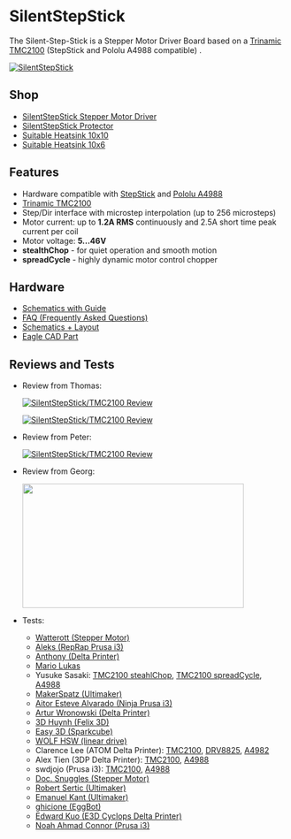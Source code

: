 # SilentStepStick
The Silent-Step-Stick is a Stepper Motor Driver Board based on a [Trinamic TMC2100](http://www.trinamic.com/products/integrated-circuits/stepper-power-driver/tmc2100) (StepStick and Pololu A4988 compatible) .

[![SilentStepStick](https://github.com/watterott/SilentStepStick/raw/master/hardware/SilentStepStick_v11.jpg)](http://www.watterott.com/en/SilentStepStick)


## Shop
* [SilentStepStick Stepper Motor Driver](http://www.watterott.com/en/SilentStepStick)
* [SilentStepStick Protector](http://www.watterott.com/en/SilentStepStick-Protector)
* [Suitable Heatsink 10x10](http://www.watterott.com/en/Pin-heatsink-square-ICK-S-10-x-10-x-125)
* [Suitable Heatsink 10x6](http://www.watterott.com/en/Heatsink-for-DIL-IC-PLCC-und-SMD-10-x-6-mm)


## Features
* Hardware compatible with [StepStick](http://reprap.org/wiki/StepStick) and [Pololu A4988](https://www.pololu.com/product/1182)
* [Trinamic TMC2100](http://www.trinamic.com/products/integrated-circuits/stepper-power-driver/tmc2100)
* Step/Dir interface with microstep interpolation (up to 256 microsteps)
* Motor current: up to **1.2A RMS** continuously and 2.5A short time peak current per coil
* Motor voltage: **5...46V**
* **stealthChop** - for quiet operation and smooth motion
* **spreadCycle** - highly dynamic motor control chopper


## Hardware
* [Schematics with Guide](https://github.com/watterott/SilentStepStick/raw/master/hardware/SilentStepStick_v10.pdf)
* [FAQ (Frequently Asked Questions)](https://github.com/watterott/SilentStepStick/blob/master/docu/FAQ.md)
* [Schematics + Layout](https://github.com/watterott/SilentStepStick/tree/master/hardware)
* [Eagle CAD Part](https://github.com/watterott/Eagle-Libs)


## Reviews and Tests

* Review from Thomas:

  [![SilentStepStick/TMC2100 Review](http://img.youtube.com/vi/g6Bxoqr8QlY/0.jpg)](https://www.youtube.com/watch?v=g6Bxoqr8QlY)

  [![SilentStepStick/TMC2100 Review](http://img.youtube.com/vi/mYuZqx8xwTg/0.jpg)](https://www.youtube.com/watch?v=mYuZqx8xwTg)

* Review from Peter:

  [![SilentStepStick/TMC2100 Review](http://img.youtube.com/vi/P3ebhi-vZRY/0.jpg)](https://www.youtube.com/watch?v=P3ebhi-vZRY)

* Review from Georg:

  [<img src="http://blog.georgmill.de/wp-content/uploads/2015/06/steppermotor_intro.jpg" width="400" height="225">](http://blog.georgmill.de/2015/06/18/schrittmotor-test-5-treiber-im-vergleich/)

* Tests:
  * [Watterott (Stepper Motor)](https://www.youtube.com/watch?v=0l-HlntFYOY)
  * [Aleks (RepRap Prusa i3)](https://www.youtube.com/watch?v=33jQ0P7SMJA)
  * [Anthony (Delta Printer)](https://www.youtube.com/watch?v=CZOV0BdgSiU)
  * [Mario Lukas](https://www.youtube.com/watch?v=mJmg0iRHX8s)
  * Yusuke Sasaki: [TMC2100 steahlChop](https://www.youtube.com/watch?v=wrS7l46YJ_E), [TMC2100 spreadCycle](https://www.youtube.com/watch?v=391TY72wzPQ), [A4988](https://www.youtube.com/watch?v=iw6MRjzS6V4)
  * [MakerSpatz (Ultimaker)](https://www.youtube.com/watch?v=0jPbzB7XtWg)
  * [Aitor Esteve Alvarado (Ninja Prusa i3)](https://www.youtube.com/watch?v=c_TCVirnKJ0)
  * [Artur Wronowski (Delta Printer)](https://www.youtube.com/watch?v=hH2UkAmbfYs)
  * [3D Huynh (Felix 3D)](https://www.youtube.com/watch?v=EglFOpTXPtg)
  * [Easy 3D (Sparkcube)](https://www.youtube.com/watch?v=BxE_F8_Ec8M)
  * [WOLF HSW (linear drive)](https://www.youtube.com/watch?v=wjuAu0WYOPM)
  * Clarence Lee (ATOM Delta Printer): [TMC2100](https://www.youtube.com/watch?v=sBVNqFybUZI), [DRV8825](https://www.youtube.com/watch?v=tNufJnybsxg), [A4982](https://www.youtube.com/watch?v=r1noUt2UoO8)
  * Alex Tien (3DP Delta Printer): [TMC2100](https://www.youtube.com/watch?v=RcqnXXp4tPA), [A4988](https://www.youtube.com/watch?v=F2oB_NOLxHU)
  * swdjojo (Prusa i3): [TMC2100](https://www.youtube.com/watch?v=vBRNifmHaZE), [A4988](https://www.youtube.com/watch?v=TCgErVx93OA)
  * [Doc. Snuggles (Stepper Motor)](https://www.youtube.com/watch?v=gj6f6HSrHc4)
  * [Robert Sertic (Ultimaker)](https://www.youtube.com/watch?v=1wQJZb0gzoE)
  * [Emanuel Kant (Ultimaker)](https://www.youtube.com/watch?v=Y7CG43yf9zA)
  * [ghicione (EggBot)](https://www.youtube.com/watch?v=4FBAAQXnESU)
  * [Edward Kuo (E3D Cyclops Delta Printer)](https://www.youtube.com/watch?v=iEYdrMH69oo)
  * [Noah Ahmad Connor (Prusa i3)](https://www.youtube.com/watch?v=mNdl3s8TYmY)
